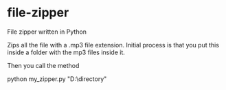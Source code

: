 file-zipper
===========

File zipper written in Python

Zips all the file with a .mp3 file extension. Initial process is that you put this inside a folder with the mp3 files inside it.

Then you call the method 

python my_zipper.py "D:\directory"

